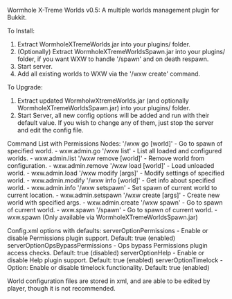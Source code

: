 Wormhole X-Treme Worlds v0.5: A multiple worlds management plugin for Bukkit.

To Install:
1. Extract WormholeXTremeWorlds.jar into your plugins/ folder.
2. (Optionally) Extract WormholeXTremeWorldsSpawn.jar into your plugins/ folder, if you want WXW to handle
   '/spawn' and on death respawn.
3. Start server.
4. Add all existing worlds to WXW via the '/wxw create' command.

To Upgrade: 
1. Extract updated WormholwXtremeWorlds.jar (and optionally WormholeXTremeWorldsSpawn.jar) into your plugins/ folder.
2. Start Server, all new config options will be added and run with their default value.
   If you wish to change any of them, just stop the server and edit the config file.


Command List with Permissions Nodes:
    '/wxw go [world]' - Go to spawn of specified world. - wxw.admin.go
    '/wxw list' - List all loaded and configured worlds. - wxw.admin.list
    '/wxw remove [world]' - Remove world from configuration. - wxw.admin.remove
    '/wxw load [world]' - Load unloaded world. - wxw.admin.load
    '/wxw modify [args]' - Modify settings of specified world. - wxw.admin.modify
    '/wxw info [world]' - Get info about specified world. - wxw.admin.info
    '/wxw setspawn' - Set spawn of current world to current location. - wxw.admin.setspawn
    '/wxw create [args]' - Create new world with specified args. - wxw.admin.create
    '/wxw spawn' - Go to spawn of current world. - wxw.spawn
    '/spawn' - Go to spawn of current world. - wxw.spawn (Only available via WormholeXTremeWorldsSpawn.jar)

Config.xml options with defaults:
    serverOptionPermissions - Enable or disable Permissions plugin support. Default: true (enabled)
    serverOptionOpsBypassPermissions - Ops bypass Permissions plugin access checks. Default: true (disabled)
    serverOptionHelp - Enable or disable Help plugin support. Default: true (enabled)
    serverOptionTimelock - Option: Enable or disable timelock functionality. Default: true (enabled)
    
World configuration files are stored in xml, and are able to be edited by player, though it is not
recommended. 